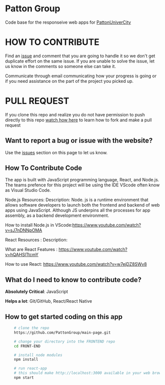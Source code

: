# Patton Group

Code base for the responseive web apps for [PattonUniverCity](https://pattonunivcity.com/)

# HOW TO CONTRIBUTE

Find an [issue](https://github.com/PattonGroup/main-page/issues) and comment that you are going to handle it so we don't get duplicate effort on the same issue. If you are unable to solve the issue, let us know in the comments so someone else can take it.

Communicate through email communicating how your progress is going or if you need assistance on the part of the project you picked up.

# PULL REQUEST

If you clone this repo and realize you do not have permission to push directly to this repo [watch how here](https://www.youtube.com/watch?v=rgbCcBNZcdQ) to learn how to fork and make a pull request

## Want to report a bug or issue with the website?

Use the [issues](https://github.com/PattonGroup/main-page/issues) section on this page to let us know.

## How To Contribute Code

The app is built with JavaScript programming language, React, and Node.js. The teams prefence for this project will be using the IDE VScode often know as Visual Studio Code.

Node.js Resources:
Description: Node. js is a runtime environment that allows software developers to launch
both the frontend and backend of web apps using JavaScript. Although JS underpins all the
processes for app assembly, as a backend development environment.

How to install Node.js in VScode:https://www.youtube.com/watch?v=sJ7nDNNpOMA

React Resources :
Description:

What are React Features : https://www.youtube.com/watch?v=hQAHSlTtcmY

How to use React: https://www.youtube.com/watch?v=w7ejDZ8SWv8

## What do I need to know to contribute code?

**Absolutely Critical**: JavaScript

**Helps a lot**: Git/GitHub, React/React Native

## How to get started coding on this app

```sh
    # clone the repo
    https://github.com/PattonGroup/main-page.git

    # change your directory into the FRONTEND repo
    cd FRONT-END

    # install node modules
    npm install

    # run react-app
    # this should make http://localhost:3000 available in your web browser
    npm start
```
